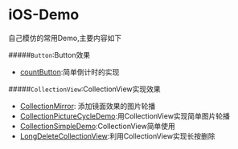 # iOS-Demo
自己模仿的常用Demo,主要内容如下

#####`Button`:Button效果
* [countButton](Button/countButton/README.md):简单倒计时的实现  

#####`CollectionView`:CollectionView实现效果
* [CollectionMirror](CollectionView/CollectionMirror/README.md):
添加镜面效果的图片轮播  
* [CollectionPictureCycleDemo](CollectionView/CollectionPictureCycleDemo/README.md):用CollectionView实现简单图片轮播
* [CollectionSimpleDemo](CollectionView/CollectionSimpleDemo/README.md):CollectionView简单使用
* [LongDeleteCollectionView](CollectionView/LongDeleteCollectionView/README.md):利用CollectionView实现长按删除

